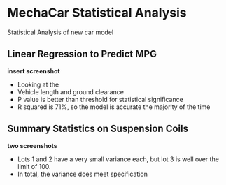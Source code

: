 # MechaCar Statistical Analysis
Statistical Analysis of new car model

## Linear Regression to Predict MPG

**insert screenshot**
* Looking at the 
* Vehicle length and ground clearance
* P value is better than threshold for statistical significance
* R squared is 71%, so the model is accurate the majority of the time

## Summary Statistics on Suspension Coils

**two screenshots**
 * Lots 1 and 2 have a very small variance each, but lot 3 is well over the limit of 100.
 * In total, the variance does meet specification
